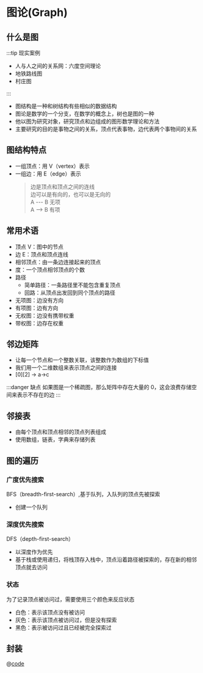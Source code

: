 # 图论(Graph)

## 什么是图

:::tip 现实案例

- 人与人之间的关系网：六度空间理论
- 地铁路线图
- 村庄图

:::

- 图结构是一种和树结构有些相似的数据结构
- 图论是数学的一个分支，在数学的概念上，树也是图的一种
- 他以图为研究对象，研究顶点和边组成的图形数学理论和方法
- 主要研究的目的是事物之间的关系，顶点代表事物，边代表两个事物间的关系

## 图结构特点

- 一组顶点：用 V（vertex）表示
- 一组边：用 E（edge）表示
  > 边是顶点和顶点之间的连线  
  > 边可以是有向的，也可以是无向的  
  > A --- B 无项  
  > A --> B 有项

## 常用术语

- 顶点 V：图中的节点
- 边 E：顶点和顶点连线
- 相邻顶点：由一条边连接起来的顶点
- 度：一个顶点相邻顶点的个数
- 路径
  - 简单路径：一条路径里不能包含重复顶点
  - 回路：从顶点出发回到同个顶点的路径
- 无项图：边没有方向
- 有项图：边有方向
- 无权图：边没有携带权重
- 带权图：边存在权重

## 邻边矩阵

- 让每一个节点和一个整数关联，该整数作为数组的下标值
- 我们用一个二维数组来表示顶点之间的连接
- [0][2] -> a->c

:::danger 缺点
如果图是一个稀疏图，那么矩阵中存在大量的 0，这会浪费存储空间来表示不存在的边
:::

## 邻接表

- 由每个顶点和顶点相邻的顶点列表组成
- 使用数组，链表，字典来存储列表
## 图的遍历
### 广度优先搜索
BFS（breadth-first-search）,基于队列，入队列的顶点先被探索  
+ 创建一个队列
### 深度优先搜索
DFS（depth-first-search）  
+ 以深度作为优先
+ 基于栈或使用递归，将栈顶存入栈中，顶点沿着路径被探索的，存在新的相邻顶点就去访问
### 状态
为了记录顶点被访问过，需要使用三个颜色来反应状态
+ 白色：表示该顶点没有被访问
+ 灰色：表示该顶点被访问过，但是没有探索
+ 黑色：表示被访问过且已经被完全探索过
## 封装
@[code](./Graph.js)